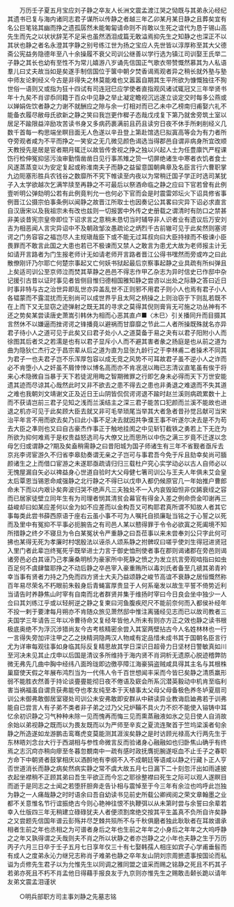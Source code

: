 <!-- { "loadSidebar": true } -->
　　万历壬子夏五月宝应刘子静之卒友人长洲文震孟渡江哭之恸既与其弟永沁经纪其遗书已复与海内诸同志君子谋所以传静之者越三年乙卯某月某日静之且葬矣宜有名公巨笔铭其幽而挣之遗孤孱然未能匍匐请命则不肖敢以生死之谊代为恳于锡山高先生而先之以状状辞芜不足采也虽然洒泪成篇无敢溢焉抑先生之知静之也深正不以其状也静之者名永澄其字静之别号练江世为扬之宝应人先世皆以淳厚称至其大父德斋公宪益务隐德年至八十余操履不衰父司训公继善以学行选为镇江司训娶王氏举二子静之其长也幼有至性不为常儿嬉游八岁诵先信国正气歌衣带赞慨然慕其为人私语羣儿曰丈夫故当如是矣遂手制信国位于箧中朝夕焚香谒焉观者异之稍长就外塾与塾中师友论剌经义今古是非得失之林莫能难也又嚣嚣自期其生平所欲为慷慨独往不狥世俗一语则又或指为狂十四试有司连冠巳应学使者直指观风诸试辄冠又三年举贤书年十九矣不肖谬忝同籍于百众中见静之举止凝定瞻视沉远遂立谈定交时每多公燕或以婵娟佐饮者静之力谢不就酬应之隙与余一灯相对而已乙未中乙榜南归甫娶六礼不能备衣履尽敝母氏欲新之静之笑曰我岂更作穉子态哉戊戌复下第乃就舍旁筑土室以居足不踰限益淬励攻苦读书身又多病药裹满前且药且读穷日夜不休手所剌削经义几数千首每一构思端坐瞑目面无人色遂以辛丑登上第赴馆选巳拟寘高等会为有力者所夺旁观者咸为不平而挣之一笑安之无几微见颜色谒选当得郡邑自谓非病身所宜改顺天教授先是居是官者期月辄迁以故皆传舍视之挣之独以兴起人士为任豊廪饩严程课饬行检伸冤抑惩污浊审勤惰凿凿日见行事羔雉之贽一切屏绝诸生中寒者衣饥者食士风遂蒸蒸变以为安定复起或称淮南夫子而静之益留意国朝典章及名臣言行六曹职掌九边阨塞形胜兵农钱谷之数靡所不究下帷读至内夜以为常稍迁国子学正时选司某犹子入太学欲越次乞满竿牍至再静之不可最后以祭酒命临之静之应曰下官若曾有此例壹听明公弹劾明公若有此例竟判允一也何必下官而会是时震雷郊坛火下诏具修省事例晋江公摄宗伯事条例以闻静之故晋江所取士也因奏记公其畧曰灾异下诏必求直言自汉唐宋以及我祖宗未有改也兹则一切报罢中外传之史册载之谓清时有防口之禁甚非美谈昔宪宗皇帝即位下诏求言之意稍未恳切当时辅导非人识者业有遗议后万安刘吉为相恶闻人言灾异诏中不及朝政邹汝愚疏论之炳烈千古前辙可见于此矣然则塞谔谔之门务容容之福岂尽人主规瑱哉臣下或不能无过耳叔向曰大臣持禄而不极谏小臣畏罪而不敢言此国之大患也若已不极谏而又禁人之敢言为患尤大故为老师报主计无如请开言路者为门生报老师计无如请老师开言路者晋江公得书嘿然而旁或咋之曰此散僚刚讦乃尔耶亡何楚宗事起又亡何妖书狱起最后京察事起静之业具疏有所纠弹且上矣适司训公至京师泣而焚其草静之邑邑不得志作甲乙杂志为异时信史已作邸中杂记援引古昔以证时事见者皆侧目惟归德相国雅知静之尝咨以出处之际静之答曰近日时事非特与古之治世异即乱世亦异盖乱世不正则邪不用君子则小人也焉有君子小人各韫蒙而不露混扰而无别尚可以成世界乎且太阿之柄操之上则治窃于下则乱若既不在上而下又无显窃之迹弹射之既无其的寻求之莫得其倪则膏肓无可施之功丛神有不还之势矣某尝读唐史萧嵩引韩休为相而心恶其直卢■〈木巳〉引关播同升而目摄其言然休不以嫌逼而挫谔谔之锋播竟以避祸而甘靡靡之节此二人者所操既殊就名亦异君子待小人之道可见于此矣又曰君子处小人之道莫备于易之夬有以君子阳附小人而徐图其后者爻之若濡是也有以君子显斥小人而不避其害者彖之扬庭是也从前之道为曲为隐狄仁杰行之于昌宗辈从后之道为直为显张九龄行之于李林甫二者操术不同其为君子一也夫君子岂不乐浑厚包容以成无竞之风势不可耳故君子虽不逆小人之诈而必不肯堕小人之奸虽不屑悻悻以博名高而亦不肯冺冺以晦已志清议直笔虽有俟于将来心术隐微自当暴于天下若徒泥用晦之智期微罪之行即乞身未必得而天下万世安能遗其迹而尽谅其心哉然此时又非不欲去之患不得去之患也非勇退之难退而不失其道之难也我朝刘文靖谢文正及近日王山阴皆侃侃谔谔退不踰时赵兰溪则病疏累数十上而不获请岂前三君子见知之浅而兰溪结主之深三君子能苦口犯颜而兰溪不能故也进退之机亦可见于此矣顾大臣去就又非可毛举琐尾当举其大者急者昔孙觉吕献可当宋治平年言不用而欲去矣乃曰此小事不足决去就因共争濮王事不听遂尔决去是不为苟去大臣之凖则也又曰自古豪杰作事正于触地挂阂之中见斩钉截铁之勇若上下无迕为所欲为抑何难焉于是权贵益怒选司与大僚又比而思所以中伤之满三岁竟不迁遂以念母乞归或谓静之?期及矣盍稍需静之曰昔阳城为国子师诸生有三年不省觐者亟斥去京兆李谔宦游久不归省李皋劾奏谓无亲之子岂可与事君吾今免于斥且劾幸矣尚可腼颜诸生之上而借口宦游之未遂耶亟疏请归归三载杜户究心实学动必以古人自师必以无愧屋漏自矢必以禆益身心世道自验时大父母健七箸司训公与王夫人年俱未艾会皇太后覃恩当锡恩命咸强静之北行静之不得巳以戊申入都仍候原官几一年始推户曹郎命未下而以内艰讣矣奔波归哭不绝声凡三夫独处不一入内哀毁廹怛非仅餙衰绖之容而已居家徒壁立同年生有为司理者悯其清贫会幕官有得金入差之例命赍金叩谢再三益峻却曰如某应差何以金为如不应差而以金构吾又可构耶君真所谓不知故人者其它事每类此尝书薛西原语于座右云虽小事不可为人嘱托自损廉耻当铭之于心誓之以死而及里中有冤抑不平事必扼腕告之有司邑人某以戆得罪于令令必欲寘之死阖境不知所措静之终夕不寝旦为令白某冤状令严重静之曰吾莅事以来未尝奉刘公只字此何可拂也某得无死为孝廉时村氓殷法以诬杀人颂系静之拊髀叹曰嗟乎使刘生得冠进贤冠入里门者此辈岂终冤死乎既举进士力言于御史恤刑使者事在郡则谒诸郡在旁邑则谒诸旁邑必白其诬乃己孝廉桑明桢为豪家所中死静之愤之为发立抗言旁观啮指曰如虫百足何不虞肆螫耶挣之不动后静之卒邑宰入豪重贿所以毒刘氏者备至几禠其弟青衿幸当事有贤者力持之乃免而四方贤士大夫乃益颂静之峻节高谊不衰静之居恒慨然称百年易尽荣名不朽眼前朱毂身后青蝇富厚贵显于人何系毫发以故生平誓不倚势近利当请告时养静焦山时宰有自南而北者群贤并集于维扬时宰曰今日良会坐中独少一人佥曰其刘练江乎或以轻舸逆之静之复柬曰河鱼腹疾咫尺不能前奈何而入都侯补经年不投一剌于要津每月朔亦不肯随众旅见萧然邸中惟注离骚经见志而已以故司教者三夫国学三年请告三年以冷曹待命又复经年皆他人所未有则亦方正之效也静之读书根极底奥绝不为浮沉涉猎尚友今古考核精密余尝入其室两壁拈古今人名姓林林也一行一言得失旁加评注甲之乙之抉精洞隐两汉人物咸有定品惜未成书其于国朝名臣言行尤为详审每观往事如身临其际反复精思故其学日深识日超骨力日坚材日警敏真如川至河决未见其止戊申以后国是清议多所维持于海内贤不肖洞析无遗原心脱迹稽弊防微无弗先几曲中胸中经纬八面玲珑即边徼亭障江海豪狷盗贼咸具得其主名与其根株巢窟使天假之年展布鸿烈当为一代伟人令千百世想闻丰采而今皆巳矣静之清质羸形弱不能胜衣然善于持论谈亹亹能彻日夜不倦语及窽会所系沉潜英毅动中机肯至临利害当祸福虽自谓贲获弗能夺也孝友纯至本于天植事太父母父母备极色养冬垆夏扇司训公未御弗敢御居室寝处司训公未安弗敢即安群从中耕读异业教诲启廸弗若于训弗能自已尝言人有子弟不类者非子弟之过乃父兄炉鞴不具火力不炽不能使入镕铸中耳忆余初识静之习气种种未除一见而愧再而悔三见而熏蒸融液如氷之见日使人自消故余始以弟视静之既而以为畏友既而以为严师至辛亥之夏流连聚首于竺坞梁溪者旬余静之所造遂如龙游鹏击鸾骞虎变莫能测其涯涘矣静之是时访顾光禄高大行两先生于东林晤刘念台大行于西湖相与参性命微言反而验诸身心融融如也归卧焦山确乎有终焉之志沉疴亦稍向瘳至冬暮忽覩南中一疏有感时政抚膺扼腕遂呕血不止壬子之春职方命下中朝贤者鼓掌相庆以酒酹地有李纲不入不成朝廷等语咸以静之行藏卜正人亨否世道消长而静之病矣然病实静之常不虞大故五月七日漏下二十刻忽汗出如雨遽披衣起坐襟稍不正顾其弟曰吾生平欲正而今忘之耶徐整襟曰死生之际可以观人遂瞑目而逝于是同志之士闻之若堕肝胆奔走告讣相与震悼至于今三年有余泣也呜呼此岂独为静之一人痛哉静之时时语余曰吾自幼读书见前史所载公卿阀阅之荣文章翰墨之业都不关意惟名节行谊振绝古今则心艳神往恨不执鞭弭以从未第时尝与余誓曰余辈若幸入仕版四三年无稍建立碌碌犹夫人者便须割席绝交按其平生盖真不负所自许矣静之又尝题先信国年谱云彭殇并尽芝棘共殒所不与千秋俱磨者独此耿耿者在耳故谱承相者生前之年也丞相之为可谱者身后之年也生前之年年之小身后之年年之大呜呼静之之年又孰得谓之夭哉则夫不肖之所以状静之者亦岂静之之小年也夫静之生于万历丙子六月三日卒于壬子五月七日享年仅三十有七娶韩孺人相庄如宾子心学甫垂髫而有成人之度弟永沁力继兄志称肖子难弟也静之卒年友山阴刘宗周摭遗事按国论而私谥为贞修先生君子以为允惟先生以同调之雅同盟之谊采而赐之铭静之死且不朽其子若弟亦死且不朽不肖孟他日得藉手报良友于九京则亦惟先生之赐敢击颡长跪以请年友弟文震孟泪谨状 

　　○明兵部职方司主事刘静之先墓志铭 

